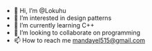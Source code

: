 - 👋 Hi, I’m @Lokuhu
- 👀 I’m interested in design patterns
- 🌱 I’m currently learning C++
- 💞️ I’m looking to collaborate on programming
- 📫 How to reach me mandayel515@gmail.com

<!---
Lokuhu/Lokuhu is a ✨ special ✨ repository because its `README.md` (this file) appears on your GitHub profile.
You can click the Preview link to take a look at your changes.
--->
